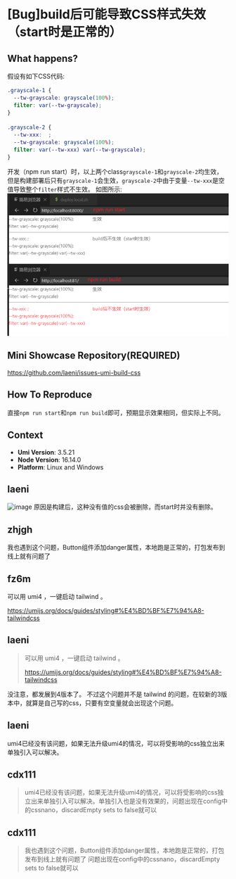# [Bug]build后可能导致CSS样式失效（start时是正常的）

## What happens?

假设有如下CSS代码:

```css
.grayscale-1 {
  --tw-grayscale: grayscale(100%);
  filter: var(--tw-grayscale);
}

.grayscale-2 {
  --tw-xxx:  ;
  --tw-grayscale: grayscale(100%);
  filter: var(--tw-xxx) var(--tw-grayscale);
}
```

开发（npm run start）时，以上两个class`grayscale-1`和`grayscale-2`均生效，但是构建部署后只有`grayscale-1`会生效，`grayscale-2`中由于变量`--tw-xxx`是空值导致整个`filter`样式不生效。
如图所示: ![示例](https://github.com/laeni/issues-umi-build-css/blob/master/doc/Snipaste.png?raw=true)

## Mini Showcase Repository(REQUIRED)

<https://github.com/laeni/issues-umi-build-css>

## How To Reproduce

直接`npm run start`和`npm run build`即可，预期显示效果相同，但实际上不同。

## Context

- **Umi Version**: 3.5.21
- **Node Version**: 16.14.0
- **Platform**: Linux and Windows

## laeni

![image](https://user-images.githubusercontent.com/37047577/163783946-cf928f00-dc47-4073-9796-642b27381c87.png)
原因是构建后，这种没有值的css会被删除，而start时并没有删除。

## zhjgh

我也遇到这个问题，Button组件添加danger属性，本地跑是正常的，打包发布到线上就有问题了

## fz6m

可以用 umi4 ，一键启动 tailwind 。

https://umijs.org/docs/guides/styling#%E4%BD%BF%E7%94%A8-tailwindcss

## laeni

> 可以用 umi4 ，一键启动 tailwind 。
>
> https://umijs.org/docs/guides/styling#%E4%BD%BF%E7%94%A8-tailwindcss

没注意，都发展到4版本了。
不过这个问题并不是 tailwind 的问题，在较新的3版本中，就算是自己写的css，只要有空变量就会出现这个问题。

## laeni

umi4已经没有该问题，如果无法升级umi4的情况，可以将受影响的css独立出来单独引入可以解决。

## cdx111

> umi4已经没有该问题，如果无法升级umi4的情况，可以将受影响的css独立出来单独引入可以解决。单独引入也是没有效果的，问题出现在config中的cssnano，discardEmpty sets to false就可以

## cdx111

> 我也遇到这个问题，Button组件添加danger属性，本地跑是正常的，打包发布到线上就有问题了
> 问题出现在config中的cssnano，discardEmpty sets to false就可以
